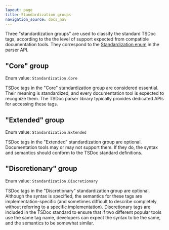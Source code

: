 ```yaml
---
layout: page
title: Standardization groups
navigation_source: docs_nav
---
```


Three "standardization groups" are used to classify the standard TSDoc tags, according to the
the level of support expected from compatible documentation tools.  They correspond to the
[Standardization enum](https://github.com/microsoft/tsdoc/blob/main/tsdoc/src/details/Standardization.ts)
in the parser API.


## "Core" group

Enum value: `Standardization.Core`

TSDoc tags in the "Core" standardization group are considered essential.  Their meaning is standardized, and
every documentation tool is expected to recognize them.  The TSDoc parser library typically provides dedicated
APIs for accessing these tags.


## "Extended" group

Enum value: `Standardization.Extended`

TSDoc tags in the "Extended" standardization group are optional.  Documentation tools  may or may not support them.
If they do, the syntax and semantics should conform to the TSDoc standard definitions.


## "Discretionary" group

Enum value: `Standardization.Discretionary`

TSDoc tags in the "Discretionary" standardization group are optional.  Although the syntax is specified,
the semantics for these tags are implementation-specific (and sometimes difficult to describe completely without
referring to a specific implementation).  Discretionary tags are included in the TSDoc standard to ensure that
if two different popular tools use the same tag name, developers can expect the syntax to be the same, and
the semantics to be somewhat similar.
